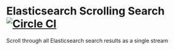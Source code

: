 # Elasticsearch Scrolling Search [![Circle CI](https://circleci.com/gh/epixa/es-scrollsearch.svg?style=svg)](https://circleci.com/gh/epixa/es-scrollsearch)

Scroll through all Elasticsearch search results as a single stream
